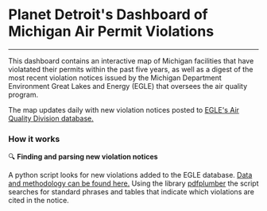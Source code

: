 # Planet Detroit's Dashboard of Michigan Air Permit Violations
-------
This dashboard contains an interactive map of Michigan facilities that have violatated their permits within the past five years, as well as a digest of the most recent violation notices issued by the Michigan Department Environment Great Lakes and Energy (EGLE) that oversees the air quality program.

The map updates daily with new violation notices posted to [EGLE's Air Quality Division database.](https://www.egle.state.mi.us/aps/downloads/srn/)

### How it works
🔍 **Finding and parsing new violation notices** 

A python script looks for new violations added to the EGLE database. [Data and methodology can be found here.](https://www.shelbyjouppi.com/egle-air-database) Using the library [pdfplumber](https://github.com/jsvine/pdfplumber) the script searches for standard phrases and tables that indicate which violations are cited in the notice.



